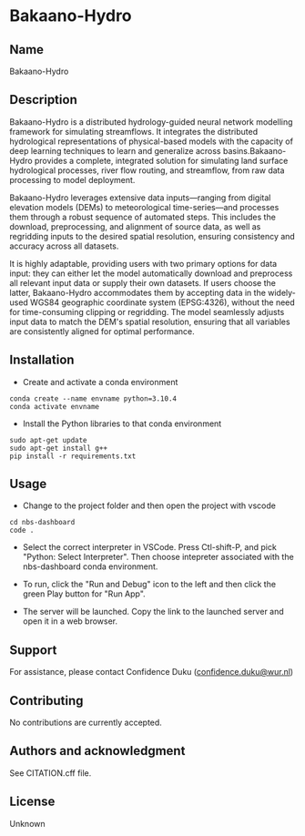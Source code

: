 # Bakaano-Hydro

## Name
Bakaano-Hydro

## Description
Bakaano-Hydro  is a distributed hydrology-guided neural network modelling framework for simulating streamflows. It integrates the distributed hydrological representations of physical-based models with the capacity of deep learning techniques to learn and generalize across basins.Bakaano-Hydro provides a complete, integrated solution for simulating land surface hydrological processes, river flow routing, and streamflow, from raw data processing to model deployment.

Bakaano-Hydro leverages extensive data inputs—ranging from digital elevation models (DEMs) to meteorological time-series—and processes them through a robust sequence of automated steps. This includes the download, preprocessing, and alignment of source data, as well as regridding inputs to the desired spatial resolution, ensuring consistency and accuracy across all datasets.

It is highly adaptable, providing users with two primary options for data input: they can either let the model automatically download and preprocess all relevant input data or supply their own datasets. If users choose the latter, Bakaano-Hydro accommodates them by accepting data in the widely-used WGS84 geographic coordinate system (EPSG:4326), without the need for time-consuming clipping or regridding. The model seamlessly adjusts input data to match the DEM's spatial resolution, ensuring that all variables are consistently aligned for optimal performance.

## Installation

- Create and activate a conda environment 

```
conda create --name envname python=3.10.4
conda activate envname
```

- Install the Python libraries to that conda environment

```
sudo apt-get update
sudo apt-get install g++
pip install -r requirements.txt
```

## Usage

- Change to the project folder and then open the project with vscode

```
cd nbs-dashboard
code .
```

- Select the correct interpreter in VSCode. Press Ctl-shift-P, and pick "Python: Select Interpreter". Then choose intepreter associated with the nbs-dashboard conda environment.

- To run, click the "Run and Debug" icon to the left and then click the green Play button for "Run App".

- The server will be launched. Copy the link to the launched server and open it in a web browser.

## Support
For assistance, please contact Confidence Duku (confidence.duku@wur.nl)

## Contributing
No contributions are currently accepted.

## Authors and acknowledgment
See CITATION.cff file.

## License
Unknown
